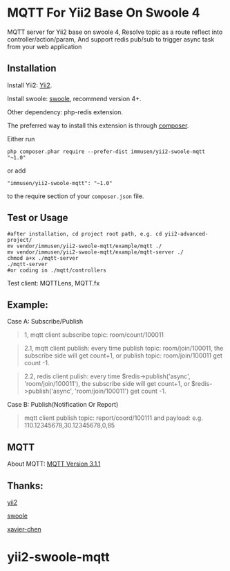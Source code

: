 MQTT For Yii2 Base On Swoole 4
==============================
MQTT server for Yii2 base on swoole 4,  Resolve topic as a route reflect into controller/action/param, And support redis pub/sub to trigger async task from your web application

Installation
------------
Install Yii2: [Yii2](https://www.yiiframework.com).

Install swoole: [swoole](https://www.swoole.com), recommend version 4+.

Other dependency: php-redis extension.

The preferred way to install this extension is through [composer](http://getcomposer.org/download/).

Either run

```
php composer.phar require --prefer-dist immusen/yii2-swoole-mqtt "~1.0"
```

or add

```
"immusen/yii2-swoole-mqtt": "~1.0"
```

to the require section of your `composer.json` file.


Test or Usage
-------------

```
#after installation, cd project root path, e.g. cd yii2-advanced-project/
mv vendor/immusen/yii2-swoole-mqtt/example/mqtt ./
mv vendor/immusen/yii2-swoole-mqtt/example/mqtt-server ./
chmod a+x ./mqtt-server
./mqtt-server
#or coding in ./mqtt/controllers
```

Test client: MQTTLens, MQTT.fx

Example:
--------
Case A: Subscribe/Publish

> 1, mqtt client subscribe topic: room/count/100011

> 2.1, mqtt client publish: every time publish topic: room/join/100011, the subscribe side will get count+1, or publish topic: room/join/100011 get count -1.

> 2.2, redis client pulish: every time $redis->publish('async', 'room/join/100011'), the subscribe side will get count+1, or $redis->publish('async', 'room/join/100011') get count -1.

Case B: Publish(Notification Or Report)

> mqtt client publish topic: report/coord/100111 and payload: e.g. 110.12345678,30.12345678,0,85

MQTT
----

About MQTT: [MQTT Version 3.1.1](http://docs.oasis-open.org/mqtt/mqtt/v3.1.1/mqtt-v3.1.1.html)

Thanks:
------

[yii2](https://github.com/yiisoft/yii2)

[swoole](https://github.com/swoole/swoole-src)

[xavier-chen](https://github.com/xavier-chen/swoole_mqtt_php)


# yii2-swoole-mqtt
